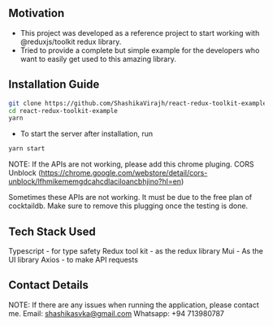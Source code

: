## Motivation

- This project was developed as a reference project to start working with @reduxjs/toolkit redux library.
- Tried to provide a complete but simple example for the developers who want to easily get used to this
  amazing library.

## Installation Guide

```bash
git clone https://github.com/ShashikaVirajh/react-redux-toolkit-example.git
cd react-redux-toolkit-example
yarn
```

- To start the server after installation, run

```bash
yarn start
```

NOTE: If the APIs are not working, please add this chrome pluging.
CORS Unblock (https://chrome.google.com/webstore/detail/cors-unblock/lfhmikememgdcahcdlaciloancbhjino?hl=en)

Sometimes these APIs are not working. It must be due to the free plan of cocktaildb. Make sure to remove this plugging once the testing is done.

## Tech Stack Used

Typescript - for type safety
Redux tool kit - as the redux library
Mui - As the UI library
Axios - to make API requests

## Contact Details

NOTE: If there are any issues when running the application, please contact me.
Email: shashikasvka@gmail.com
Whatsapp: +94 713980787
